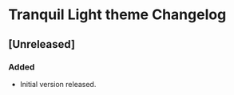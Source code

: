 <!-- Keep a Changelog guide -> https://keepachangelog.com -->

# Tranquil Light theme Changelog

## [Unreleased]
### Added
- Initial version released.
